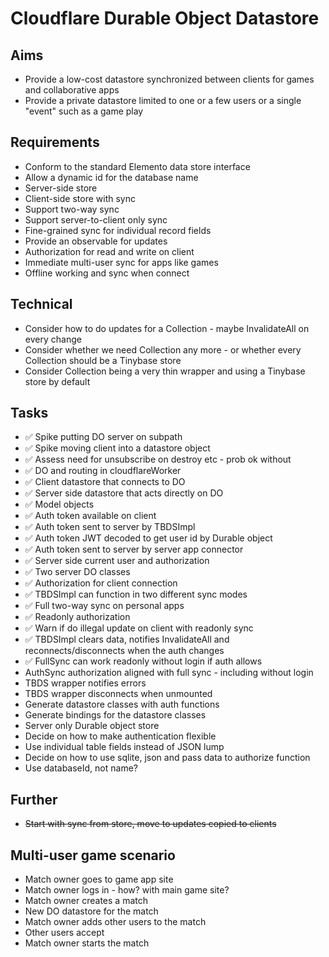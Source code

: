 Cloudflare Durable Object Datastore
===================================

Aims
----

- Provide a low-cost datastore synchronized between clients for games and collaborative apps
- Provide a private datastore limited to one or a few users or a single "event" such as a game play

Requirements
------------

- Conform to the standard Elemento data store interface
- Allow a dynamic id for the database name
- Server-side store
- Client-side store with sync
- Support two-way sync
- Support server-to-client only sync
- Fine-grained sync for individual record fields
- Provide an observable for updates
- Authorization for read and write on client
- Immediate multi-user sync for apps like games
- Offline working and sync when connect

Technical
---------

- Consider how to do updates for a Collection - maybe InvalidateAll on every change
- Consider whether we need Collection any more - or whether every Collection should be a Tinybase store
- Consider Collection being a very thin wrapper and using a Tinybase store by default

Tasks
-----

- ✅ Spike putting DO server on subpath
- ✅ Spike moving client into a datastore object
- ✅ Assess need for unsubscribe on destroy etc - prob ok without
- ✅ DO and routing in cloudflareWorker
- ✅ Client datastore that connects to DO
- ✅ Server side datastore that acts directly on DO
- ✅ Model objects
- ✅ Auth token available on client
- ✅ Auth token sent to server by TBDSImpl
- ✅ Auth token JWT decoded to get user id by Durable object
- ✅ Auth token sent to server by server app connector
- ✅ Server side current user and authorization
- ✅ Two server DO classes
- ✅ Authorization for client connection
- ✅ TBDSImpl can function in two different sync modes
- ✅ Full two-way sync on personal apps
- ✅ Readonly authorization
- ✅ Warn if do illegal update on client with readonly sync
- ✅ TBDSImpl clears data, notifies InvalidateAll and reconnects/disconnects when the auth changes
- ✅ FullSync can work readonly without login if auth allows
- AuthSync authorization aligned with full sync - including without login
- TBDS wrapper notifies errors
- TBDS wrapper disconnects when unmounted
- Generate datastore classes with auth functions
- Generate bindings for the datastore classes
- Server only Durable object store
- Decide on how to make authentication flexible
- Use individual table fields instead of JSON lump
- Decide on how to use sqlite, json and pass data to authorize function
- Use databaseId, not name?

Further
-------

- ~~Start with sync from store, move to updates copied to clients~~

Multi-user game scenario
------------------------

- Match owner goes to game app site
- Match owner logs in - how? with main game site?
- Match owner creates a match
- New DO datastore for the match
- Match owner adds other users to the match
- Other users accept 
- Match owner starts the match

